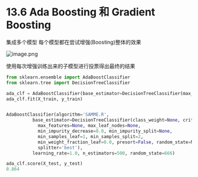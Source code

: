 # 13.6 Ada Boosting 和 Gradient Boosting

集成多个模型
每个模型都在尝试增强(Boosting)整体的效果

![image.png](https://upload-images.jianshu.io/upload_images/7220971-2461acfc968b4b29.png?imageMogr2/auto-orient/strip%7CimageView2/2/w/1240)

使用每次增强训练出来的子模型进行投票得出最终的结果


```python
from sklearn.ensemble import AdaBoostClassifier
from sklearn.tree import DecisionTreeClassifier

ada_clf = AdaBoostClassifier(base_estimator=DecisionTreeClassifier(max_depth=2), n_estimators=500, random_state=666)
ada_clf.fit(X_train, y_train)


AdaBoostClassifier(algorithm='SAMME.R',
          base_estimator=DecisionTreeClassifier(class_weight=None, criterion='gini', max_depth=2,
            max_features=None, max_leaf_nodes=None,
            min_impurity_decrease=0.0, min_impurity_split=None,
            min_samples_leaf=1, min_samples_split=2,
            min_weight_fraction_leaf=0.0, presort=False, random_state=None,
            splitter='best'),
          learning_rate=1.0, n_estimators=500, random_state=666)

ada_clf.score(X_test, y_test)
0.864
```